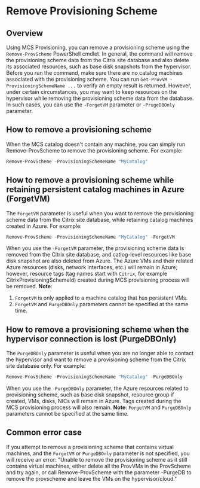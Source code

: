 # Remove Provisioning Scheme
## Overview
Using MCS Provisioning, you can remove a provisioning scheme using the `Remove-ProvScheme` PowerShell cmdlet. In general, the command will remove the provisioning scheme data from the Citrix site database and also delete its associated resources, such as base disk snapshots from the hypervisor. Before you run the command, make sure there are no catalog machines associated with the provisioning scheme. You can run `Get-ProvVM -ProvisioningSchemeName ...` to verify an empty result is returned. However, under certain circumstances, you may want to keep resources on the hypervisor while removing the provisioning scheme data from the database. In such cases, you can use the `-ForgetVM` parameter or `-PrugeDBOnly` parameter. 

## How to remove a provisioning scheme
When the MCS catalog doesn't contain any machine, you can simply run Remove-ProvScheme to remove the provisioning scheme. For example: 
```powershell
Remove-ProvScheme -ProvisioningSchemeName "MyCatalog" 
```

## How to remove a provisioning scheme while retaining persistent catalog machines in Azure (ForgetVM)
The `ForgetVM` parameter is useful when you want to remove the provisioning scheme data from the Citrix site database, while retaining catalog machines created in Azure. For example:
```powershell
Remove-ProvScheme -ProvisioningSchemeName "MyCatalog" -ForgetVM
```
When you use the `-ForgetVM` parameter, the provisioning scheme data is removed from the Citrix site database, and catlog-level resources like base disk snapshot are also deleted from Azure. The Azure VMs and their related Azure resources (disks, network interfaces, etc.) will remain in Azure; however, resource tags (tag names start with `Citrix`, for example CitrixProvisioningSchemeId) created during MCS provisioning process will be removed.
**Note**: 
1. `ForgetVM` is only applied to a machine catalog that has persistent VMs. 
2. `ForgetVM` and `PurgeDBOnly` parameters cannot be specified at the same time.

## How to remove a provisioning scheme when the hypervisor connection is lost (PurgeDBOnly)
The `PurgeDBOnly` parameter is useful when you are no longer able to contact the hypervisor and want to remove a provisioning scheme from the Citrix site database only. For example:
```powershell
Remove-ProvScheme -ProvisioningSchemeName "MyCatalog" -PurgeDBOnly
```
When you use the `-PurgeDBOnly` parameter, the Azure resources related to provisioning scheme, such as base disk snapshot, resource group if created, VMs, disks, NICs will remain in Azure. Tags created during the MCS provisioning process will also remain.
**Note**: `ForgetVM` and `PurgeDBOnly` parameters cannot be specified at the same time.

## Common error case
If you attempt to remove a provisioning scheme that contains virtual machines, and the `ForgetVM` or `PurgeDBOnly` parameter is not specified, you will receive an error: "Unable to remove the provisioning scheme as it still contains virtual machines, either delete all the ProvVMs in the ProvScheme and try again, or call Remove-ProvScheme with the parameter -PurgeDB to remove the provscheme and leave the VMs on the hypervisor/cloud."